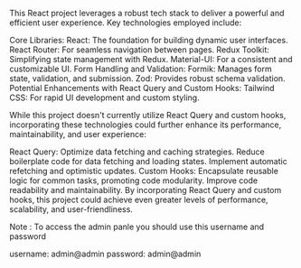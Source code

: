 This React project leverages a robust tech stack to deliver a powerful and efficient user experience. Key technologies employed include:

Core Libraries:
React: The foundation for building dynamic user interfaces.
React Router: For seamless navigation between pages.
Redux Toolkit: Simplifying state management with Redux.
Material-UI: For a consistent and customizable UI.
Form Handling and Validation:
Formik: Manages form state, validation, and submission.
Zod: Provides robust schema validation.
Potential Enhancements with React Query and Custom Hooks:
Tailwind CSS: For rapid UI development and custom styling.

While this project doesn't currently utilize React Query and custom hooks, incorporating these technologies could further enhance its performance, maintainability, and user experience:

React Query:
Optimize data fetching and caching strategies.
Reduce boilerplate code for data fetching and loading states.
Implement automatic refetching and optimistic updates.
Custom Hooks:
Encapsulate reusable logic for common tasks, promoting code modularity.
Improve code readability and maintainability.
By incorporating React Query and custom hooks, this project could achieve even greater levels of performance, scalability, and user-friendliness.


Note :
To access the admin panle you should use this username and password

username: admin@admin
password: admin@admin